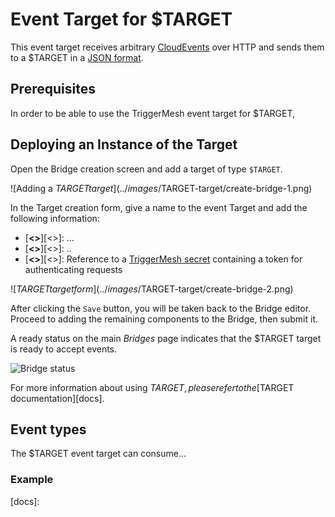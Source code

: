 # Event Target for $TARGET

This event target receives arbitrary [CloudEvents][ce] over HTTP and sends them to a $TARGET
in a [JSON format][ce-jsonformat].
<!-- 
This event target receives [CloudEvents][ce] and utilizes [Twilio](https://www.twilio.com/) to enable the creation and delivery of SMS messages via event-data and event-occurrence, respectively. -->

## Prerequisites

In order to be able to use the TriggerMesh event target for $TARGET,

## Deploying an Instance of the Target

Open the Bridge creation screen and add a target of type `$TARGET`.

![Adding a $TARGET target](../images/$TARGET-target/create-bridge-1.png)

In the Target creation form, give a name to the event Target and add the following information:

* [**<>**][<>]: ...
* [**<>**][<>]: ..
* [**<>**][<>]: Reference to a [TriggerMesh secret][tm-secret] containing a token for authenticating requests

![$TARGET target form](../images/$TARGET-target/create-bridge-2.png)

After clicking the `Save` button, you will be taken back to the Bridge editor. Proceed to adding the remaining
components to the Bridge, then submit it.

A ready status on the main _Bridges_ page indicates that the $TARGET target is ready to accept events.

![Bridge status](../images/bridge-status-green.png)

For more information about using $TARGET, please refer to the [$TARGET documentation][docs].

## Event types

The $TARGET event target can consume...

### Example

[ce]: https://cloudevents.io/
[ce-jsonformat]: https://github.com/cloudevents/spec/blob/v1.0/json-format.md
[tm-secret]:https://docs.triggermesh.io/guides/secrets/

[docs]: 
